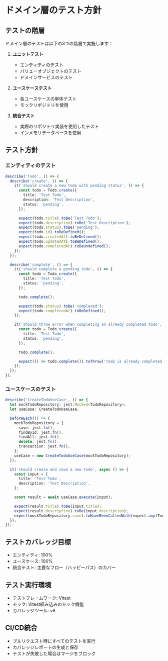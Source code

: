 # ドメイン層のテスト方針

## テストの階層

ドメイン層のテストは以下の3つの階層で実施します：

1. **ユニットテスト**
   - エンティティのテスト
   - バリューオブジェクトのテスト
   - ドメインサービスのテスト

2. **ユースケーステスト**
   - 各ユースケースの単体テスト
   - モックリポジトリを使用

3. **統合テスト**
   - 実際のリポジトリ実装を使用したテスト
   - インメモリデータベースを使用

## テスト方針

### エンティティのテスト

```typescript
describe('Todo', () => {
  describe('create', () => {
    it('should create a new todo with pending status', () => {
      const todo = Todo.create({
        title: 'Test Todo',
        description: 'Test Description',
        status: 'pending',
      });

      expect(todo.title).toBe('Test Todo');
      expect(todo.description).toBe('Test Description');
      expect(todo.status).toBe('pending');
      expect(todo.id).toBeDefined();
      expect(todo.createdAt).toBeDefined();
      expect(todo.updatedAt).toBeDefined();
      expect(todo.completedAt).toBeUndefined();
    });
  });

  describe('complete', () => {
    it('should complete a pending todo', () => {
      const todo = Todo.create({
        title: 'Test Todo',
        status: 'pending',
      });

      todo.complete();

      expect(todo.status).toBe('completed');
      expect(todo.completedAt).toBeDefined();
    });

    it('should throw error when completing an already completed todo', () => {
      const todo = Todo.create({
        title: 'Test Todo',
        status: 'pending',
      });

      todo.complete();

      expect(() => todo.complete()).toThrow('Todo is already completed');
    });
  });
});
```

### ユースケースのテスト

```typescript
describe('CreateTodoUseCase', () => {
  let mockTodoRepository: jest.Mocked<TodoRepository>;
  let useCase: CreateTodoUseCase;

  beforeEach(() => {
    mockTodoRepository = {
      save: jest.fn(),
      findById: jest.fn(),
      findAll: jest.fn(),
      delete: jest.fn(),
      transaction: jest.fn(),
    };
    useCase = new CreateTodoUseCase(mockTodoRepository);
  });

  it('should create and save a new todo', async () => {
    const input = {
      title: 'Test Todo',
      description: 'Test Description',
    };

    const result = await useCase.execute(input);

    expect(result.title).toBe(input.title);
    expect(result.description).toBe(input.description);
    expect(mockTodoRepository.save).toHaveBeenCalledWith(expect.any(Todo));
  });
});
```

## テストカバレッジ目標

- エンティティ: 100%
- ユースケース: 100%
- 統合テスト: 主要なフロー（ハッピーパス）のカバー

## テスト実行環境

- テストフレームワーク: Vitest
- モック: Vitest組み込みのモック機能
- カバレッジツール: v8

## CI/CD統合

- プルリクエスト時にすべてのテストを実行
- カバレッジレポートの生成と保存
- テストが失敗した場合はマージをブロック 